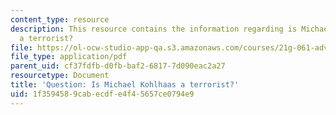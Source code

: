 ```yaml
---
content_type: resource
description: This resource contains the information regarding is Michael Kohlhaas
  a terrorist?
file: https://ol-ocw-studio-app-qa.s3.amazonaws.com/courses/21g-061-advanced-topics-plotting-terror-in-european-culture-spring-2004/1f3594589cabecdfe4f45657ce0794e9_MIT21G_061S04_wittkowiski.pdf
file_type: application/pdf
parent_uid: cf37fdfb-d0fb-baf2-6817-7d090eac2a27
resourcetype: Document
title: 'Question: Is Michael Kohlhaas a terrorist?'
uid: 1f359458-9cab-ecdf-e4f4-5657ce0794e9
---
```

